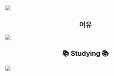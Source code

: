 <div>
  <img src="https://github.com/user-attachments/assets/3358aa27-06bd-4bd5-b5f1-6c6bd0b4bc21" />
</div>

<h2 align="center">어유</h2>
<div>
  <img src="https://github.com/user-attachments/assets/a6f502de-e63b-44b7-9ff7-3d4b0d668d40" / >
</div>

<h2 align="center">📚 Studying 📚</h2>
<div>
  <img src="https://github.com/user-attachments/assets/14a58d5a-35fe-4b40-9639-546c003f5e75" / >
</div>
